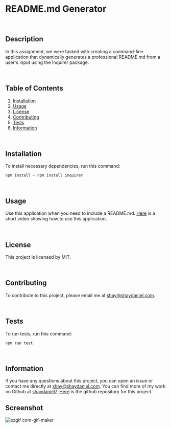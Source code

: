 # **README.md Generator**

<br/>

## Description
In this assignment, we were tasked with creating a command-line application that dynamically generates a professional README.md from a user's input using the Inquirer package.

<br/>

## Table of Contents
1. [Installation](#installation)
2. [Usage](#usage)
3. [License](#license)
4. [Contributing](#contributing)
5. [Tests](#tests)
6. [Information](#info)

<br/>

## Installation
To install necessary dependencies, run this command:
```
npm install + npm install inquirer
```

<br/>

## Usage
Use this application when you need to include a README.md.   [Here](https://drive.google.com/file/d/1JDhALV1BTWSLZGdh_7wQmvINYdFQ28NY/view?usp=sharing "Link to video showing how to use this app") is a short video showing how to use this application.

<br/>

## License
This project is licensed by MIT.

<br/>

## Contributing
To contribute to this project, please email me at shay@shaydaniel.com.

<br/>

## Tests
To run tests, run this command:
```
npm run test
```

<br/>

## Information
If you have any questions about this project, you can open an issue or contact me directly at shay@shaydaniel.com. You can find more of my work on Github at [shaydaniel7](https://github.com/shaydaniel7/).  [Here](https://github.com/shaydaniel7/readme.generator "Link to github repository") is the github repository for this project.

## Screenshot

![ezgif com-gif-maker](https://user-images.githubusercontent.com/67557233/95287510-e93a0e00-081a-11eb-87f8-a0c059002870.gif)


